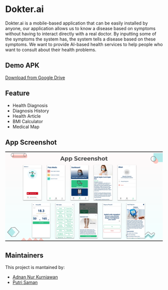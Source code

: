 # Dokter.ai
Dokter.ai is a mobile-based application that can be easily installed by anyone, our application allows us to know a disease based on symptoms without having to interact directly with a real doctor. By inputting some of the symptoms the system has, the system tells a disease based on these symptoms. We want to provide AI-based health services to help people who want to consult about their health problems.


## Demo APK
[Download from Google Drive](https://drive.google.com/file/d/1kRFznUFZMWzS0VsKDef-a-f35A0kKC_y/view?usp=sharing)


## Feature
* Health Diagnosis
* Diagnosis History
* Health Article
* BMI Calculator
* Medical Map


## App Screenshot
<img src="https://raw.githubusercontent.com/anksite/upload/master/Screenshot%20from%202021-06-09%2015-06-12.png" style="max-width:100%;">


## Maintainers
This project is mantained by:
* [Adnan Nur Kurniawan](https://github.com/anksite)
* [Putri Saman](https://github.com/putrisaman06)
